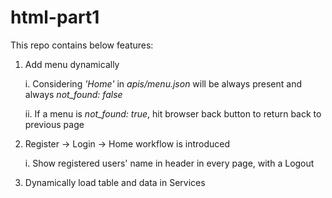 # html-part1

This repo contains below features:

1. Add menu dynamically
    
    i. Considering _'Home'_ in _apis/menu.json_ will be always present and always _not_found: false_
    
    ii. If a menu is _not_found: true_, hit browser back button to return back to previous page
    
2. Register -> Login -> Home workflow is introduced
    
    i. Show registered users' name in header in every page, with a Logout
    
3. Dynamically load table and data in Services
